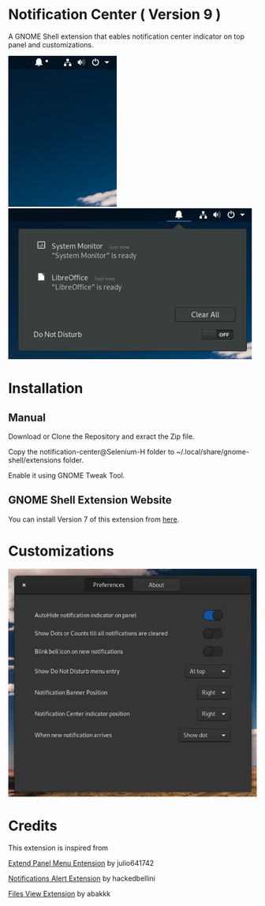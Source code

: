# **Notification Center**  ( Version 9 )
A GNOME Shell extension that eables notification center indicator on top panel and customizations.

![Screenshot](/Screenshot/image1.png)
![Screenshot](/Screenshot/image2.png)

# Installation

## Manual
Download or Clone the Repository and exract the Zip file.

Copy the notification-center@Selenium-H folder to ~/.local/share/gnome-shell/extensions folder.

Enable it using GNOME Tweak Tool.

## GNOME Shell Extension Website

You can install Version 7 of this extension from [here](https://extensions.gnome.org/extension/1526/notification-centerselenium-h/).  

# Customizations
![Screenshot](/Screenshot/image3.png)

# Credits
This extension is inspired from

[Extend Panel Menu Entension](https://extensions.gnome.org/extension/1201/extend-panel-menu/) by julio641742

[Notifications Alert Extension](https://extensions.gnome.org/extension/258/notifications-alert-on-user-menu/) by hackedbellini

[Files View Extension](https://extensions.gnome.org/extension/1395/files-view/) by abakkk
 
